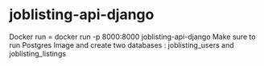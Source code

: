 # joblisting-api-django

Docker run = docker run -p 8000:8000 joblisting-api-django
Make sure to run Postgres Image and create two databases : joblisting_users and joblisting_listings
